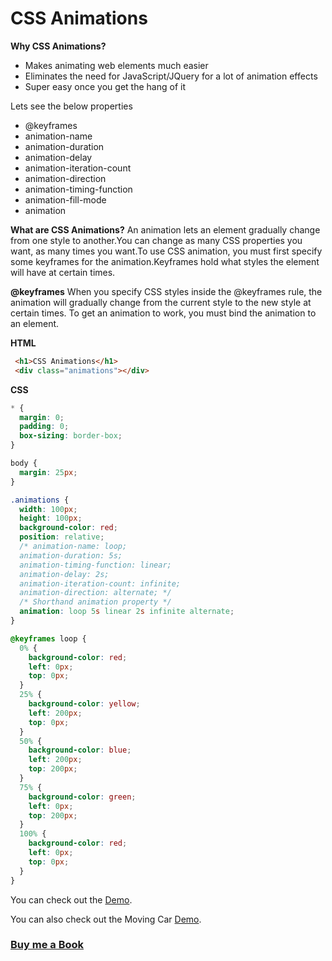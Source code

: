 # CSS Animations

**Why CSS Animations?**
- Makes animating web elements much easier
- Eliminates the need for JavaScript/JQuery for a lot of animation effects
- Super easy once you get the hang of it

Lets see the below properties
- @keyframes
- animation-name
- animation-duration
- animation-delay
- animation-iteration-count
- animation-direction
- animation-timing-function
- animation-fill-mode
- animation


**What are CSS Animations?**
An animation lets an element gradually change from one style to another.You can change as many CSS properties you want, as many times you want.To use CSS animation, you must first specify some keyframes for the animation.Keyframes hold what styles the element will have at certain times.

**@keyframes**
When you specify CSS styles inside the @keyframes rule, the animation will gradually change from the current style to the new style at certain times.
To get an animation to work, you must bind the animation to an element.


**HTML**

```HTML
 <h1>CSS Animations</h1>
 <div class="animations"></div>
```

**CSS**

```CSS
* {
  margin: 0;
  padding: 0;
  box-sizing: border-box;
}

body {
  margin: 25px;
}

.animations {
  width: 100px;
  height: 100px;
  background-color: red;
  position: relative;
  /* animation-name: loop;
  animation-duration: 5s;
  animation-timing-function: linear;
  animation-delay: 2s;
  animation-iteration-count: infinite;
  animation-direction: alternate; */
  /* Shorthand animation property */
  animation: loop 5s linear 2s infinite alternate;
}

@keyframes loop {
  0% {
    background-color: red;
    left: 0px;
    top: 0px;
  }
  25% {
    background-color: yellow;
    left: 200px;
    top: 0px;
  }
  50% {
    background-color: blue;
    left: 200px;
    top: 200px;
  }
  75% {
    background-color: green;
    left: 0px;
    top: 200px;
  }
  100% {
    background-color: red;
    left: 0px;
    top: 0px;
  }
}

```

You can check out the [Demo](https://praveenoruganti.github.io/praveenoruganti-css/19_Animations/Demo).

You can also check out the Moving Car [Demo](https://praveenoruganti.github.io/praveenoruganti-css/19_Animations/Demo/Moving_Car.html).

### [Buy me a Book](https://www.buymeacoffee.com/praveenoruganti)

